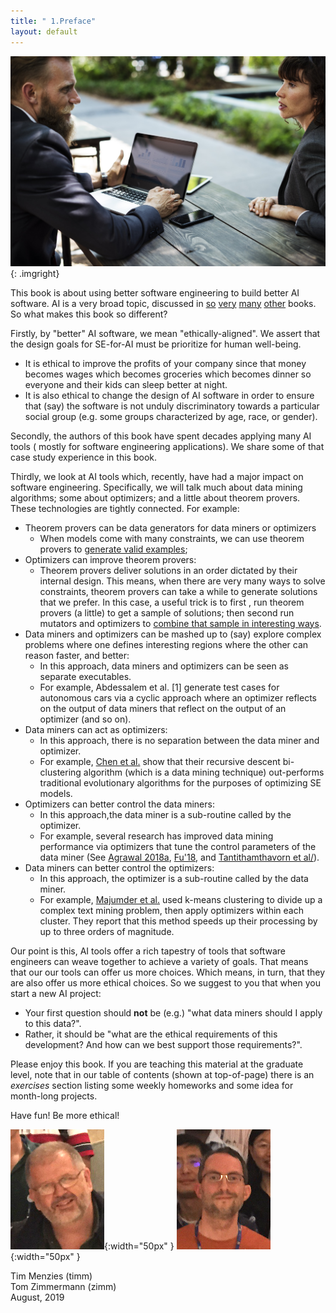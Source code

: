 ```yaml
---
title: " 1.Preface"
layout: default
---
```


![](/img/discuss.jpg){: .imgright}


This book is about using better software engineering to build better AI software. 
 AI is a very broad topic, discussed in
 [so](REFS.md#norvig-2009) 
 [very](REFS.md#grus--2019)
 [many](REFS.md#duda-2000)
 [other](REFS.md#witten-2016)
 books. So what makes this book so different?

Firstly,   by "better" AI software, 
we mean "ethically-aligned".
We assert that the design goals for SE-for-AI must be 
prioritize for human well-being.

- It is ethical to improve
the profits of your company since that money becomes wages which
becomes groceries which becomes dinner so everyone and their kids
can sleep better at night.
- It is also ethical to change the design
of AI software in order to ensure   that (say) the software is not
unduly discriminatory towards a particular social group (e.g. some
groups characterized by age, race, or gender). 

Secondly, the authors of this book have spent decades applying many
AI tools ( mostly  for software engineering applications). We share
some of that case study experience in this book.

Thirdly,  we look
 at AI tools which,  recently, have had a major   impact on software
 engineering. Specifically, we will talk much about data mining
 algorithms; some about optimizers; and a little about theorem
 provers.
These technologies are tightly connected. For example:

- Theorem provers can be data generators for data miners or optimizers
    - When models come with many constraints, we can use theorem provers to [generate valid examples](REFS#chen-2018a);
- Optimizers can  improve theorem provers: 
    - Theorem provers deliver solutions in an order dictated  by their internal design. This means, when
     there are very many ways to solve constraints, theorem provers can take a while  to generate solutions that we prefer. In
  this case, a useful trick is to first , run theorem provers (a little) to get a sample of solutions; then  second
      run mutators and optimizers to [combine that sample in interesting ways](REFS#chen-2019).
- Data miners and optimizers can be mashed up to (say) explore complex problems where one
  defines interesting regions where the other can reason faster, and better:
    - In this approach, data miners and optimizers can be seen as separate executables. 
    - For example, Abdessalem et al. [1] generate test cases for autonomous cars via a cyclic approach where an optimizer reflects on the output of data miners that reflect on the output of an optimizer (and so on).
- Data miners can act as optimizers: 
    - In this approach, there is no separation between the data miner and optimizer. 
    - For example, [Chen et al.](REFS#chen-2018a)
show that their recursive descent bi-clustering algorithm (which is a data mining technique) out-performs traditional evolutionary algorithms for the purposes of optimizing SE models.
- Optimizers can better control the data  miners: 
    - In this approach,the data miner is a sub-routine called by the optimizer. 
    - For example, several research has  improved data mining performance via optimizers that tune the control parameters of the data miner (See [Agrawal 2018a](REFS:agrawal-2018a), 
   [Fu'18](REFS:fu-206), and [Tantithamthavorn et al/](Tan-2016a)).
- Data miners can better control the optimizers:
    -  In this approach, the optimizer is a sub-routine called by the data miner. 
    - For example, 
[Majumder et al.](majumder-2018) used k-means clustering to divide up a complex text mining problem, then apply optimizers within each cluster. They report that this method speeds up their processing by up to three orders of magnitude.

Our point is this,  AI tools
offer a rich tapestry of tools that software engineers can weave
 together to achieve a variety of goals. That means
that our
our tools can offer us more
choices. Which means, in turn, that  they are also offer us more ethical choices.
So we suggest to you that when you start a new AI project:

- Your  first question should **not** be (e.g.) "what data miners should I apply to this data?".
- Rather, it should be  "what are the ethical requirements of this development? And how can we best support those requirements?".

Please enjoy this book. If you are teaching this material at
 the graduate level, note that in our table of
contents (shown at top-of-page) there is an _exercises_ section listing some weekly homeworks
and some idea for month-long  projects.

Have fun! Be more ethical!

![](/img/timm.png){:width="50px" } ![](/img/zimm.png){:width="50px" }  

Tim Menzies  (timm)  
Tom Zimmermann (zimm)     
August, 2019    
